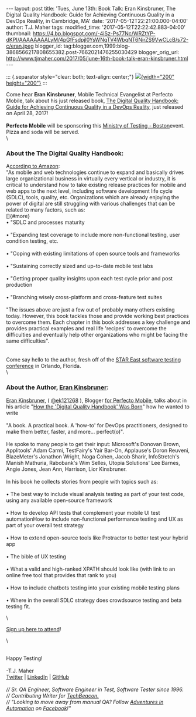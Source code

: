 \-\-- layout: post title: \'Tues, June 13th: Book Talk: Eran Kinsbruner,
The Digital Quality Handbook: Guide for Achieving Continuous Quality in
a DevOps Reality, in Cambridge, MA\' date:
\'2017-05-12T22:21:00.000-04:00\' author: T.J. Maher tags:
modified\_time: \'2017-05-12T22:22:42.883-04:00\' thumbnail:
https://4.bp.blogspot.com/-4iSz-Ps77Nc/WRZtYP-dKPI/AAAAAAAALyM/4pGfFsdpjl0YsWNqTV4WbqNT6NirZS9VwCLcB/s72-c/eran.jpeg
blogger\_id:
tag:blogger.com,1999:blog-3868566217808655382.post-7662021476255030429
blogger\_orig\_url:
http://www.tjmaher.com/2017/05/june-16th-book-talk-eran-kinsbruner.html
\-\--

::: {.separator style="clear: both; text-align: center;"}
[![](https://4.bp.blogspot.com/-4iSz-Ps77Nc/WRZtYP-dKPI/AAAAAAAALyM/4pGfFsdpjl0YsWNqTV4WbqNT6NirZS9VwCLcB/s200/eran.jpeg){width="200"
height="200"}](https://4.bp.blogspot.com/-4iSz-Ps77Nc/WRZtYP-dKPI/AAAAAAAALyM/4pGfFsdpjl0YsWNqTV4WbqNT6NirZS9VwCLcB/s1600/eran.jpeg)
:::

Come hear **Eran Kinsbruner**, Mobile Technical Evangelist at Perfecto
Mobile, talk about his just released book, [The Digital Quality
Handbook: Guide for Achieving Continuous Quality in a DevOps
Reality](https://www.amazon.com/dp/0692885994/), just released on April
28, 2017!\
\
**Perfecto Mobile** will be sponsoring this [Ministry of Testing -
Boston](https://www.meetup.com/ministry-of-testing-boston)event. Pizza
and soda will be served.\
\

### 

### 

### About the The Digital Quality Handbook:

<div>

A[ccording to Amazon](https://www.amazon.com/dp/0692885994/):\
\"As mobile and web technologies continue to expand and basically drives
large organizational business in virtually every vertical or industry,
it is critical to understand how to take existing release practices for
mobile and web apps to the next level, including software development
life cycle (SDLC), tools, quality, etc. Organizations which are already
enjoying the power of digital are still struggling with various
challenges that can be related to many factors, such as:\
[]{#more}\
• \"SDLC and processes maturity\
\
• \"Expanding test coverage to include more non-functional testing, user
condition testing, etc.\
\
• \"Coping with existing limitations of open source tools and
frameworks\
\
• \"Sustaining correctly sized and up-to-date mobile test labs\
\
• \"Getting proper quality insights upon each test cycle prior and post
production\
\
• \"Branching wisely cross-platform and cross-feature test suites\
\
\"The issues above are just a few out of probably many others existing
today. However, this book tackles those and provide working best
practices to overcome them. Each chapter in this book addresses a key
challenge and provides practical examples and real life \'recipes\' to
overcome the difficulties and eventually help other organizations who
might be facing the same difficulties\".\
\
\
Come say hello to the author, fresh off of the [STAR East software
testing conference](https://stareast.techwell.com/) in Orlando,
Florida.\
\

### About the Author, [Eran Kinsbruner](https://twitter.com/ek121268):

[Eran Kinsbruner](https://twitter.com/ek121268), (
[\@ek121268](https://twitter.com/ek121268) ), Blogger [for Perfecto
Mobile](http://blog.perfectomobile.com/author/ek121268/), talks about in
his article \"[How the \'Digital Quality Handbook\' Was
Born](http://blog.perfectomobile.com/digital-experience/digital-quality-handbook-born/)\"
how he wanted to write\
\
\"A book. A practical book. A \'how-to\' for DevOps practitioners,
designed to make them better, faster, and more... perfect(o)\".\
\
He spoke to many people to get their input: Microsoft\'s Donovan Brown,
Applitools\' Adam Carmi, TestFairy\'s Yair Bar-On, Applause\'s Doron
Reuveni, BlazeMeter\'s Jonathon Wright, Noga Cohen, Jacob Sharir,
InfoStretch\'s Manish Mathuria, Rabobank\'s Wim Selles, Utopia
Solutions\' Lee Barnes, Angie Jones, Jean Ann, Harrison, Lior
Kinsbruner.\
\
In his book he collects stories from people with topics such as:\
\
• The best way to include visual analysis testing as part of your test
code, using any available open-source framework\
\
• How to develop API tests that complement your mobile UI test
automationHow to include non-functional performance testing and UX as
part of your overall test strategy\
\
• How to extend open-source tools like Protractor to better test your
hybrid app\
\
• The bible of UX testing\
\
• What a valid and high-ranked XPATH should look like (with link to an
online free tool that provides that rank to you)\
\
• How to include chatbots testing into your existing mobile testing
plans\
\
• Where in the overall SDLC strategy does crowdsource testing and beta
testing fit.

</div>

<div>

\

</div>

<div>

[Sign up here to
attend](https://www.meetup.com/ministry-of-testing-boston/events/239949443/)! 

</div>

<div>

\

</div>

<div>

\
Happy Testing!\
\
-T.J. Maher\
[Twitter](https://twitter.com/tjmaher1) \| [LinkedIn](https://www.linkedin.com/in/tjmaher1) \| [GitHub](https://github.com/tjmaher)\
\
*// Sr. QA Engineer, Software Engineer in Test, Software Tester since
1996.\
// Contributing Writer
for [TechBeacon.](http://techbeacon.com/contributors/thomas-maher)\
// \"Looking to move away from manual QA? Follow [Adventures in
Automation](http://www.tjmaher.com/) on
[Facebook](https://www.facebook.com/AdventuresInAutomation/)!\"*

</div>
